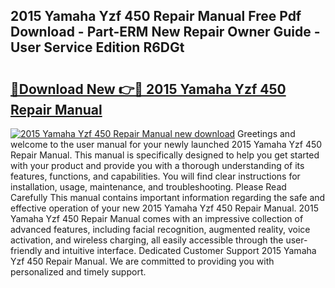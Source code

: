 ## 2015 Yamaha Yzf 450 Repair Manual Free Pdf Download - Part-ERM New Repair Owner Guide - User Service Edition R6DGt

# <h2><a href="http://bc76940.oget.top/?id=2015+Yamaha+Yzf+450+Repair+Manual">🔗Download New 👉🔴 2015 Yamaha Yzf 450 Repair Manual</a></h2>

[![2015 Yamaha Yzf 450 Repair Manual new download](https://i.imgur.com/5g1atiW.png)](http://bc76940.oget.top/?id=2015+Yamaha+Yzf+450+Repair+Manual)
Greetings and welcome to the user manual for your newly launched 2015 Yamaha Yzf 450 Repair Manual. This manual is specifically designed to help you get started with your product and provide you with a thorough understanding of its features, functions, and capabilities. You will find clear instructions for installation, usage, maintenance, and troubleshooting. Please Read Carefully This manual contains important information regarding the safe and effective operation of your new 2015 Yamaha Yzf 450 Repair Manual. 2015 Yamaha Yzf 450 Repair Manual comes with an impressive collection of advanced features, including facial recognition, augmented reality, voice activation, and wireless charging, all easily accessible through the user-friendly and intuitive interface. Dedicated Customer Support 2015 Yamaha Yzf 450 Repair Manual. We are committed to providing you with personalized and timely support.
